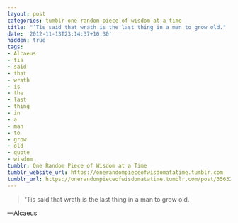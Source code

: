 ```yaml
---
layout: post
categories: tumblr one-random-piece-of-wisdom-at-a-time
title: "‘Tis said that wrath is the last thing in a man to grow old."
date: '2012-11-13T23:14:37+10:30'
hidden: true
tags:
- Alcaeus
- tis
- said
- that
- wrath
- is
- the
- last
- thing
- in
- a
- man
- to
- grow
- old
- quote
- wisdom
tumblr: One Random Piece of Wisdom at a Time
tumblr_website_url: https://onerandompieceofwisdomatatime.tumblr.com
tumblr_url: https://onerandompieceofwisdomatatime.tumblr.com/post/35632721758/tis-said-that-wrath-is-the-last-thing-in-a-man-to
---
```

> ‘Tis said that wrath is the last thing in a man to grow old.

—Alcaeus
